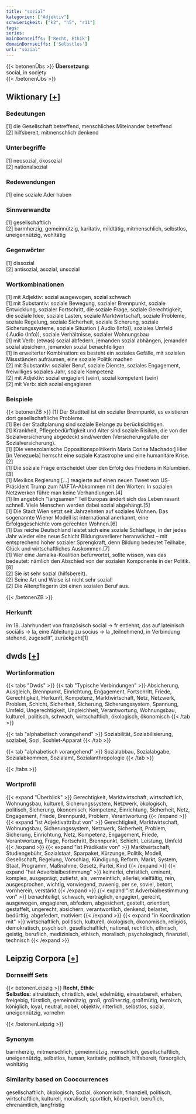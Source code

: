 ```yaml
---
title: "sozial"
kategorien: ["Adjektiv"]
schwierigkeit: ["k2", "h5", "r11"]
tags:
series:
mainDornseiffs: ['Recht, Ethik']
domainDornseiffs: ['Selbstlos']
url: "sozial"
---
```


{{< betonenÜbs >}}
**Übersetzung:**  
social, in society  
{{< /betonenÜbs >}}

## Wiktionary [[+](https://de.wiktionary.org/wiki/sozial)]

### Bedeutungen
[1] die Gesellschaft betreffend, menschliches Miteinander betreffend  
[2] hilfsbereit, mitmenschlich denkend  

### Unterbegriffe
[1] neosozial, ökosozial  
[2] nationalsozial  

### Redewendungen
[1] eine soziale Ader haben  

### Sinnverwandte
[1] gesellschaftlich  
[2] barmherzig, gemeinnützig, karitativ, mildtätig, mitmenschlich, selbstlos, uneigennützig, wohltätig  

### Gegenwörter
[1] dissozial  
[2] antisozial, asozial, unsozial  

### Wortkombinationen
[1] mit Adjektiv: sozial ausgewogen, sozial schwach  
[1] mit Substantiv: soziale Bewegung, sozialer Brennpunkt, soziale Entwicklung, sozialer Fortschritt, die soziale Frage, soziale Gerechtigkeit, die soziale Idee, soziale Lasten, soziale Marktwirtschaft, soziale Probleme, soziale Regelung, soziale Sicherheit, soziale Sicherung, soziale Sicherungssysteme, soziale Situation ( Audio (Info)), soziales Umfeld ( Audio (Info)), soziale Verhältnisse, sozialer Wohnungsbau  
[1] mit Verb: (etwas) sozial abfedern, jemanden sozial abhängen, jemanden sozial absichern,  jemanden sozial benachteiligen  
[1] in erweiterter Kombination: es besteht ein soziales Gefälle, mit sozialen Missständen aufräumen, eine soziale Politik machen  
[2] mit Substantiv: sozialer Beruf, soziale Dienste, soziales Engagement, freiwilliges soziales Jahr, soziale Kompetenz  
[2] mit Adjektiv: sozial engagiert (sein), sozial kompetent (sein)  
[2] mit Verb: sich sozial engagieren  

### Beispiele
{{< betonenZB >}}
[1] Der Stadtteil ist ein sozialer Brennpunkt, es existieren dort gesellschaftliche Probleme.  
[1] Bei der Stadtplanung sind soziale Belange zu berücksichtigen.  
[1] Krankheit, Pflegebedürftigkeit und Alter sind soziale Risiken, die von der Sozialversicherung abgedeckt sind/werden (Versicherungsfälle der Sozialversicherung).  
[1] [Die venezolanische Oppositionspolitikerin Maria Corina Machado:] Hier [in Venezuela] herrscht eine soziale Katastrophe und eine humanitäre Krise.[2]  
[1] Die soziale Frage entscheidet über den Erfolg des Friedens in Kolumbien.[3]  
[1] Mexikos Regierung [...] reagierte auf einen neuen Tweet von US-Präsident Trump zum NAFTA-Abkommen mit den Worten: In sozialen Netzwerken führe man keine Verhandlungen.[4]  
[1] Im angeblich "langsamen" Teil Europas ändert sich das Leben rasant schnell. Viele Menschen werden dabei sozial abgehängt.[5]  
[1] Die Stadt Wien setzt seit Jahrzehnten auf soziales Wohnen. Das sogenannte Wiener Modell ist international anerkannt, eine Erfolgsgeschichte vom gerechten Wohnen.[6]  
[1] Das reiche Deutschland leistet sich eine soziale Schieflage, in der jedes Jahr wieder eine neue Schicht Bildungsverlierer heranwächst – mit entsprechend hoher sozialer Sprengkraft, denn Bildung bedeutet Teilhabe, Glück und wirtschaftliches Auskommen.[7]  
[1] Wer eine Jamaika-Koalition befürwortet, sollte wissen, was das bedeutet: nämlich den Abschied von der sozialen Komponente in der Politik.[8]  
[2] Sie ist sehr sozial (hilfsbereit).  
[2] Seine Art und Weise ist nicht sehr sozial!  
[2] Die Altenpflegerin übt einen sozialen Beruf aus.  

{{< /betonenZB >}}
### Herkunft
im 18. Jahrhundert von französisch social → fr entlehnt, das auf lateinisch sociālis → la, eine Ableitung zu socius → la „teilnehmend, in Verbindung stehend, zugesellt“, zurückgeht[1]  



## dwds [[+](https://www.dwds.de/wb/sozial)]

### Wortinformation
{{< tabs "Dwds" >}}
{{< tab "Typische Verbindungen" >}}
Absicherung, Ausgleich, Brennpunkt, Einrichtung, Engagement, Fortschritt, Friede, Gerechtigkeit, Herkunft, Kompetenz, Marktwirtschaft, Netz, Netzwerk, Problem, Schicht, Sicherheit, Sicherung, Sicherungssystem, Spannung, Umfeld, Ungerechtigkeit, Ungleichheit, Verantwortung, Wohnungsbau, kulturell, politisch, schwach, wirtschaftlich, ökologisch, ökonomisch
{{< /tab >}}

{{< tab "alphabetisch vorangehend" >}}
Soziabilität, Soziabilisierung, soziabel, Sozi, Soxhlet-Apparat
{{< /tab >}}

{{< tab "alphabetisch vorangehend" >}}
Sozialabbau, Sozialabgabe, Sozialabkommen, Sozialamt, Sozialanthropologie
{{< /tab >}}

{{< /tabs >}}

### Wortprofil
{{< expand "Überblick" >}} Gerechtigkeit, Marktwirtschaft, wirtschaftlich, Wohnungsbau, kulturell, Sicherungssystem, Netzwerk, ökologisch, politisch, Sicherung, ökonomisch, Kompetenz, Einrichtung, Sicherheit, Netz, Engagement, Friede, Brennpunkt, Problem, Verantwortung {{< /expand >}}
{{< expand "ist Adjektivattribut von" >}} Gerechtigkeit, Marktwirtschaft, Wohnungsbau, Sicherungssystem, Netzwerk, Sicherheit, Problem, Sicherung, Einrichtung, Netz, Kompetenz, Engagement, Friede, Verantwortung, Frage, Fortschritt, Brennpunkt, Schicht, Leistung, Umfeld {{< /expand >}}
{{< expand "ist Prädikativ von" >}} Marktwirtschaft, Studiengebühr, Sozialstaat, Sparpaket, Kürzunge, Politik, Modell, Gesellschaft, Regelung, Vorschlag, Kündigung, Reform, Markt, System, Staat, Programm, Maßnahme, Gesetz, Partei, Kind {{< /expand >}}
{{< expand "hat Adverbialbestimmung" >}} keinerlei, christlich, eminent, komplex, ausgeprägt, zutiefst, als, vermeintlich, allerlei, vielfältig, rein, ausgesprochen, wichtig, vorwiegend, zuwenig, per se, soviel, betont, vornherein, verstärkt {{< /expand >}}
{{< expand "ist Adverbialbestimmung von" >}} benachteiligt, schwach, verträglich, engagiert, gerecht, ausgewogen, engagieren, abfedern, abgesichert, gestellt, orientiert, gestaffelt, ungerecht, absichern, verantwortlich, denkend, belastet, bedürftig, abgefedert, motiviert {{< /expand >}}
{{< expand "in Koordination mit" >}} wirtschaftlich, politisch, kulturell, ökologisch, ökonomisch, religiös, demokratisch, psychisch, gesellschaftlich, national, rechtlich, ethnisch, geistig, beruflich, medizinisch, ethisch, moralisch, psychologisch, finanziell, technisch {{< /expand >}}

## Leipzig Corpora [[+](https://corpora.uni-leipzig.de/en/res?word=sozial&corpusId=deu_newscrawl-public_2018)]

### Dornseiff Sets
{{< betonenLeipzig >}}
**Recht, Ethik:**  
**Selbstlos:** altruistisch, christlich, edel, edelmütig, einsatzbereit, erhaben, freigebig, fürstlich, gemeinnützig, groß, großherzig, großmütig, heroisch, königlich, loyal, neutral, nobel, objektiv, ritterlich, selbstlos, sozial, uneigennützig, vornehm  

{{< /betonenLeipzig >}}

### Synonym
barmherzig, mitmenschlich, gemeinnützig, menschlich, gesellschaftlich, uneigennützig, selbstlos, human, karitativ, politisch, hilfsbereit, fürsorglich, wohltätig


### Similarity based on Cooccurrences
gesellschaftlich, ökologisch, Sozial, ökonomisch, finanziell, politisch, wirtschaftlich, kulturell, moralisch, sportlich, körperlich, beruflich, ehrenamtlich, langfristig

